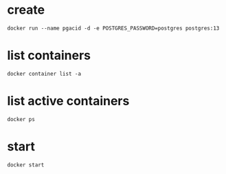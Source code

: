# create

```
docker run --name pgacid -d -e POSTGRES_PASSWORD=postgres postgres:13
```

# list containers

```
docker container list -a
```

# list active containers

```
docker ps
```

# start

```
docker start
```
